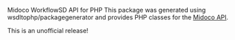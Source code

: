 Midoco WorkflowSD API for PHP
This package was generated using wsdltophp/packagegenerator and provides PHP classes for the [Midoco API](https://midoffice.midoco.net/ws/wsdl/WorkflowSDService.wsdl).

This is an unofficial release!
